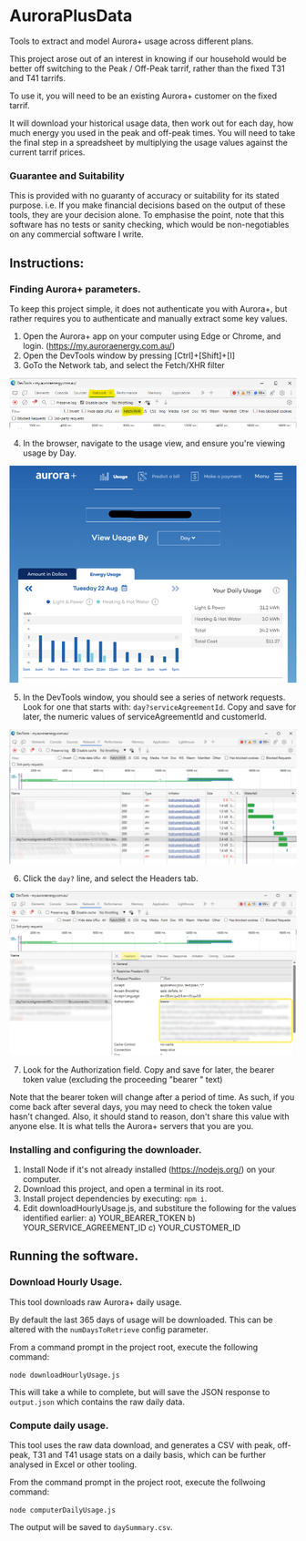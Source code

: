 # AuroraPlusData
Tools to extract and model Aurora+ usage across different plans.

This project arose out of an interest in knowing if our household would be better off switching to the Peak / Off-Peak tarrif, rather than the fixed T31 and T41 tarrifs.

To use it, you will need to be an existing Aurora+ customer on the fixed tarrif.

It will download your historical usage data, then work out for each day, how much energy you used in the peak and off-peak times.  You will need to take the final step in a spreadsheet by multiplying the usage values against the current tarrif prices.

### Guarantee and Suitability
This is provided with no guaranty of accuracy or suitability for its stated purpose.  i.e. If you make financial decisions based on the output of these tools, they are your decision alone.  To emphasise the point, note that this software has no tests or sanity checking, which would be non-negotiables on any commercial software I write.
## Instructions:

### Finding Aurora+ parameters.

To keep this project simple, it does not authenticate you with Aurora+, but rather requires you to authenticate and manually extract some key values.

1. Open the Aurora+ app on your computer using Edge or Chrome, and login. (https://my.auroraenergy.com.au/)
2. Open the DevTools window by pressing [Ctrl]+[Shift]+[I]
3. GoTo the Network tab, and select the Fetch/XHR filter

![DevTools Network tab](documentation/images/devToolsNetworkTab.png)

4. In the browser, navigate to the usage view, and ensure you're viewing usage by Day.

![Aurora+ daily usage](documentation/images/auroraPlusDaily.png)

5. In the DevTools window, you should see a series of network requests.  Look for  one that starts with: `day?serviceAgreementId`.  Copy and save for later, the numeric values of serviceAgreementId and customerId.

![Extract serviceAgreement and customerId](documentation/images/devToolsParameterExtract.png)

6. Click the `day?` line, and select the Headers tab.

![Extract bearer token](documentation/images/devToolsToken.png)

7.  Look for the Authorization field.  Copy and save for later, the bearer token value (excluding the proceeding "bearer " text)

Note that the bearer token will change after a period of time. As such, if you come back after several days, you may need to check the token value hasn't changed.  Also, it should stand to reason, don't share this value with anyone else.  It is what tells the Aurora+ servers that you are you.

### Installing and configuring the downloader.
1. Install Node if it's not already installed (https://nodejs.org/) on your computer.
2. Download this project, and open a terminal in its root.
3. Install project dependencies by executing: `npm i`.
4. Edit downloadHourlyUsage.js, and substiture the following for the values identified earlier:
	a) YOUR_BEARER_TOKEN
	b) YOUR_SERVICE_AGREEMENT_ID
	c) YOUR_CUSTOMER_ID

## Running the software.

### Download Hourly Usage.
This tool downloads raw Aurora+ daily usage.

By default the last 365 days of usage will be downloaded.  This can be altered with the `numDaysToRetrieve` config parameter.

From a command prompt in the project root, execute the following command:

`node downloadHourlyUsage.js`

This will take a while to complete, but will save the JSON response to `output.json` which contains the raw daily data.

### Compute daily usage.
This tool uses the raw data download, and generates a CSV with peak, off-peak, T31 and T41 usage stats on a daily basis, which can be further analysed in Excel or other tooling.

From the command prompt in the project root, execute the follwoing command:

`node computerDailyUsage.js`

The output will be saved to `daySummary.csv`.


